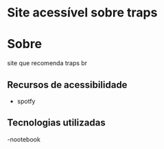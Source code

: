 # Site acessível sobre traps
# Sobre
site que recomenda traps br
## Recursos de acessibilidade  
- spotfy
## Tecnologias utilizadas
-nootebook
